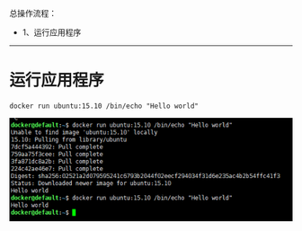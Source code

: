 总操作流程：
- 1、运行应用程序


***

# 运行应用程序

```shell
docker run ubuntu:15.10 /bin/echo "Hello world"
```

![](image/3-1.png)
